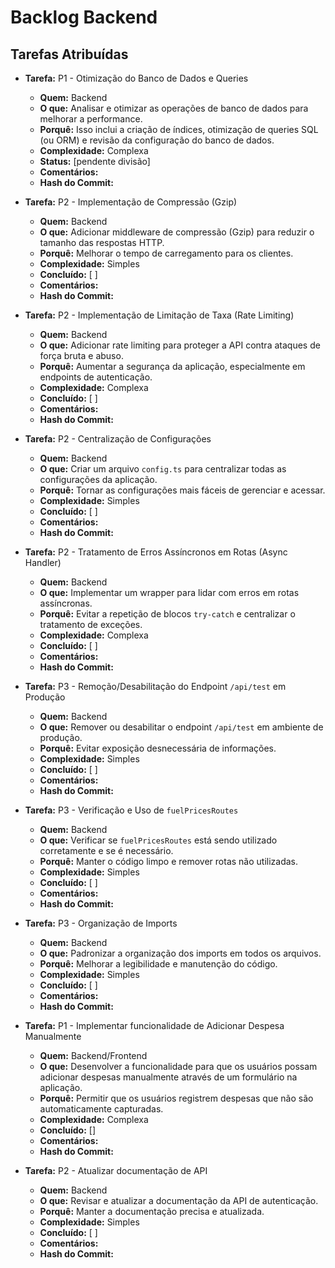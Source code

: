 # Backlog Backend

## Tarefas Atribuídas

- **Tarefa:** P1 - Otimização do Banco de Dados e Queries
  - **Quem:** Backend
  - **O que:** Analisar e otimizar as operações de banco de dados para melhorar a performance.
  - **Porquê:** Isso inclui a criação de índices, otimização de queries SQL (ou ORM) e revisão da configuração do banco de dados.
  - **Complexidade:** Complexa
  - **Status:** [pendente divisão]
  - **Comentários:**
  - **Hash do Commit:**

- **Tarefa:** P2 - Implementação de Compressão (Gzip)
  - **Quem:** Backend
  - **O que:** Adicionar middleware de compressão (Gzip) para reduzir o tamanho das respostas HTTP.
  - **Porquê:** Melhorar o tempo de carregamento para os clientes.
  - **Complexidade:** Simples
  - **Concluído:** [ ]
  - **Comentários:**
  - **Hash do Commit:**

- **Tarefa:** P2 - Implementação de Limitação de Taxa (Rate Limiting)
  - **Quem:** Backend
  - **O que:** Adicionar rate limiting para proteger a API contra ataques de força bruta e abuso.
  - **Porquê:** Aumentar a segurança da aplicação, especialmente em endpoints de autenticação.
  - **Complexidade:** Complexa
  - **Concluído:** [ ]
  - **Comentários:**
  - **Hash do Commit:**

- **Tarefa:** P2 - Centralização de Configurações
  - **Quem:** Backend
  - **O que:** Criar um arquivo `config.ts` para centralizar todas as configurações da aplicação.
  - **Porquê:** Tornar as configurações mais fáceis de gerenciar e acessar.
  - **Complexidade:** Simples
  - **Concluído:** [ ]
  - **Comentários:**
  - **Hash do Commit:**

- **Tarefa:** P2 - Tratamento de Erros Assíncronos em Rotas (Async Handler)
  - **Quem:** Backend
  - **O que:** Implementar um wrapper para lidar com erros em rotas assíncronas.
  - **Porquê:** Evitar a repetição de blocos `try-catch` e centralizar o tratamento de exceções.
  - **Complexidade:** Complexa
  - **Concluído:** [ ]
  - **Comentários:**
  - **Hash do Commit:**

- **Tarefa:** P3 - Remoção/Desabilitação do Endpoint `/api/test` em Produção
  - **Quem:** Backend
  - **O que:** Remover ou desabilitar o endpoint `/api/test` em ambiente de produção.
  - **Porquê:** Evitar exposição desnecessária de informações.
  - **Complexidade:** Simples
  - **Concluído:** [ ]
  - **Comentários:**
  - **Hash do Commit:**

- **Tarefa:** P3 - Verificação e Uso de `fuelPricesRoutes`
  - **Quem:** Backend
  - **O que:** Verificar se `fuelPricesRoutes` está sendo utilizado corretamente e se é necessário.
  - **Porquê:** Manter o código limpo e remover rotas não utilizadas.
  - **Complexidade:** Simples
  - **Concluído:** [ ]
  - **Comentários:**
  - **Hash do Commit:**

- **Tarefa:** P3 - Organização de Imports
  - **Quem:** Backend
  - **O que:** Padronizar a organização dos imports em todos os arquivos.
  - **Porquê:** Melhorar a legibilidade e manutenção do código.
  - **Complexidade:** Simples
  - **Concluído:** [ ]
  - **Comentários:**
  - **Hash do Commit:**

- **Tarefa:** P1 - Implementar funcionalidade de Adicionar Despesa Manualmente
  - **Quem:** Backend/Frontend
  - **O que:** Desenvolver a funcionalidade para que os usuários possam adicionar despesas manualmente através de um formulário na aplicação.
  - **Porquê:** Permitir que os usuários registrem despesas que não são automaticamente capturadas.
  - **Complexidade:** Complexa
  - **Concluído:** []
  - **Comentários:** 
  - **Hash do Commit:**

- **Tarefa:** P2 - Atualizar documentação de API
  - **Quem:** Backend
  - **O que:** Revisar e atualizar a documentação da API de autenticação.
  - **Porquê:** Manter a documentação precisa e atualizada.
  - **Complexidade:** Simples
  - **Concluído:** [ ]
  - **Comentários:** 
  - **Hash do Commit:**



